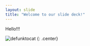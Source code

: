 ```yaml
---
layout: slide
title: "Welcome to our slide deck!"
---
```


Hello!!!

![defunktocat](https://octodex.github.com/images/defunktocat.png)
{: .center}
